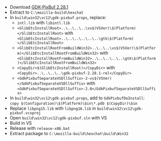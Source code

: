  * Download [GDK-PixBuf 2.28.1](http://ftp.gnome.org/pub/gnome/sources/gdk-pixbuf/2.28/gdk-pixbuf-2.28.1.tar.xz)
 * Extract to `C:\mozilla-build\hexchat`
 * In `build\win32\vc12\gdk-pixbuf.props`, replace:
	* `intl.lib` with `libintl.lib`
	* `<GlibEtcInstallRoot>..\..\..\..\vs$(VSVer)\$(Platform)</GlibEtcInstallRoot>` with  
`<GlibEtcInstallRoot>..\..\..\..\..\..\gtk\$(Platform)</GlibEtcInstallRoot>`
	* `<GlibEtcInstallRootFromBuildWin32>..\..\..\vs$(VSVer)\$(Platform)</GlibEtcInstallRootFromBuildWin32>` with  
`<GlibEtcInstallRootFromBuildWin32>..\..\..\..\..\gtk\$(Platform)</GlibEtcInstallRootFromBuildWin32>`
	* `<CopyDir>$(GlibEtcInstallRoot)</CopyDir>` with  
`<CopyDir>..\..\..\..\gdk-pixbuf-2.28.1-rel</CopyDir>`
	* `<GdkPixbufSeparateVSDllSuffix>-2-vs$(VSVer)</GdkPixbufSeparateVSDllSuffix>` with  
`<GdkPixbufSeparateVSDllSuffix>-2.0</GdkPixbufSeparateVSDllSuffix>`
 * In `build\win32\vc12\gdk-pixbuf.props`, add to `GdkPixbufDoInstall`:  
`copy $(Configuration)\$(Platform)\bin\*.pdb $(CopyDir)\bin`
 * Replace `libpng15.lib` with `libpng16.lib` in `build\win32\vc12\gdk-pixbuf.vcxproj`
 * Open `build\win32\vc12\gdk-pixbuf.sln` with VS
 * Build in VS
 * Release with `release-x86.bat`
 * Extract package to `C:\mozilla-build\hexchat\build\Win32`
